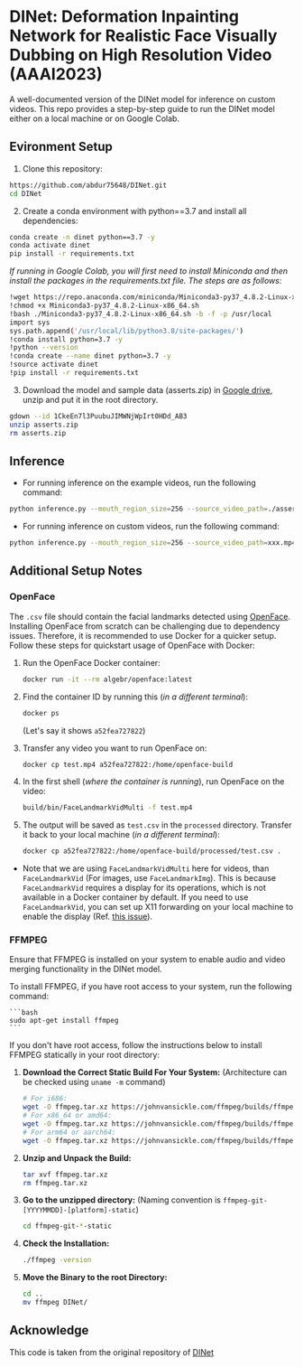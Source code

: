# DINet: Deformation Inpainting Network for Realistic Face Visually Dubbing on High Resolution Video (AAAI2023)

A well-documented version of the DINet model for inference on custom videos.
This repo provides a step-by-step guide to run the DINet model either on a local machine or on Google Colab.

## Evironment Setup
1. Clone this repository:
```bash
https://github.com/abdur75648/DINet.git
cd DINet
```

2. Create a conda environment with python==3.7 and install all dependencies:
```bash
conda create -n dinet python==3.7 -y
conda activate dinet
pip install -r requirements.txt
```
*If running in Google Colab, you will first need to install Miniconda and then install the packages in the requirements.txt file. The steps are as follows:*
```bash
!wget https://repo.anaconda.com/miniconda/Miniconda3-py37_4.8.2-Linux-x86_64.sh
!chmod +x Miniconda3-py37_4.8.2-Linux-x86_64.sh
!bash ./Miniconda3-py37_4.8.2-Linux-x86_64.sh -b -f -p /usr/local
import sys
sys.path.append('/usr/local/lib/python3.8/site-packages/')
!conda install python=3.7 -y
!python --version
!conda create --name dinet python=3.7 -y
!source activate dinet
!pip install -r requirements.txt
```

3. Download the model and sample data (asserts.zip) in [Google drive](https://drive.google.com/uc\?id\=1CkeEn7l3PuubuJIMWNjWpIrt0HDd_AB3), unzip and put it in the root directory.
```bash
gdown --id 1CkeEn7l3PuubuJIMWNjWpIrt0HDd_AB3
unzip asserts.zip
rm asserts.zip
```

## Inference
* For running inference on the example videos, run the following command:
```bash
python inference.py --mouth_region_size=256 --source_video_path=./asserts/examples/test1.mp4 --source_openface_landmark_path=./asserts/examples/test1.csv --driving_audio_path=./asserts/examples/driving_audio_1.wav --pretrained_clip_DINet_path=./asserts/clip_training_DINet_256mouth.pth
```

* For running inference on custom videos, run the following command:
```bash
python inference.py --mouth_region_size=256 --source_video_path=xxx.mp4 --source_openface_landmark_path=xxx.csv --driving_audio_path=xxx.wav --pretrained_clip_DINet_path=./asserts/clip_training_DINet_256mouth.pth
```

## Additional Setup Notes
### OpenFace

The `.csv` file should contain the facial landmarks detected using [OpenFace](https://github.com/TadasBaltrusaitis/OpenFace). Installing OpenFace from scratch can be challenging due to dependency issues. Therefore, it is recommended to use Docker for a quicker setup. Follow these steps for quickstart usage of OpenFace with Docker:

1. Run the OpenFace Docker container:
    ```bash
    docker run -it --rm algebr/openface:latest
    ```
2. Find the container ID by running this (*in a different terminal*):
    ```bash
    docker ps
    ```
    (Let's say it shows `a52fea727822`)

3. Transfer any video you want to run OpenFace on:
    ```bash
    docker cp test.mp4 a52fea727822:/home/openface-build
    ```
4. In the first shell (*where the container is running*), run OpenFace on the video:
    ```bash
    build/bin/FaceLandmarkVidMulti -f test.mp4
    ```
5. The output will be saved as `test.csv` in the `processed` directory. Transfer it back to your local machine (*in a different terminal*):
    ```bash
    docker cp a52fea727822:/home/openface-build/processed/test.csv .
    ```

* Note that we are using `FaceLandmarkVidMulti` here for videos, than `FaceLandmarkVid` (For images, use `FaceLandmarkImg`). This is because `FaceLandmarkVid` requires a display for its operations, which is not available in a Docker container by default. If you need to use `FaceLandmarkVid`, you can set up X11 forwarding on your local machine to enable the display (Ref. [this issue](https://github.com/TadasBaltrusaitis/OpenFace/issues/1076#issuecomment-2192538076)).

### FFMPEG
Ensure that FFMPEG is installed on your system to enable audio and video merging functionality in the DINet model. 

To install FFMPEG, if you have root access to your system, run the following command:

    ```bash
    sudo apt-get install ffmpeg
    ```

If you don't have root access, follow the instructions below to install FFMPEG statically in your root directory:
1. **Download the Correct Static Build For Your System:** (Architecture can be checked using ```uname -m``` command)
    ```bash
    # For i686:
    wget -O ffmpeg.tar.xz https://johnvansickle.com/ffmpeg/builds/ffmpeg-git-i686-static.tar.xz
    # For x86_64 or amd64:
    wget -O ffmpeg.tar.xz https://johnvansickle.com/ffmpeg/builds/ffmpeg-git-amd64-static.tar.xz
    # For arm64 or aarch64:
    wget -O ffmpeg.tar.xz https://johnvansickle.com/ffmpeg/builds/ffmpeg-git-arm64-static.tar.xz
    ```

2. **Unzip and Unpack the Build:**
    ```bash
    tar xvf ffmpeg.tar.xz
    rm ffmpeg.tar.xz
    ```

4. **Go to the unzipped directory:** (Naming convention is ```ffmpeg-git-[YYYYMMDD]-[platform]-static```)
    ```bash
    cd ffmpeg-git-*-static
    ```

3. **Check the Installation:**
    ```bash
    ./ffmpeg -version
    ```

4. **Move the Binary to the root Directory:**
    ```bash
    cd ..
    mv ffmpeg DINet/
    ```

## Acknowledge
This code is taken from the original repository of [DINet](https://github.com/MRzzm/DINet)